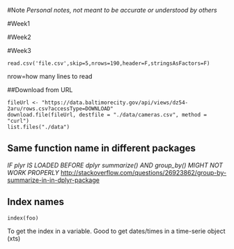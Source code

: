 #Note
*Personal notes, not meant to be accurate or understood by others*

#Week1

#Week2

#Week3
```
read.csv('file.csv',skip=5,nrows=190,header=F,stringsAsFactors=F)
```
nrow=how many lines to read

##Download from URL
```
fileUrl <- "https://data.baltimorecity.gov/api/views/dz54-2aru/rows.csv?accessType=DOWNLOAD"
download.file(fileUrl, destfile = "./data/cameras.csv", method = "curl")
list.files("./data")
```
## Same function name in different packages
*IF plyr IS LOADED BEFORE dplyr summarize() AND group_by() MIGHT NOT WORK PROPERLY*
http://stackoverflow.com/questions/26923862/group-by-summarize-in-in-dplyr-package

## Index names
```
index(foo)
```
To get the index in a variable. Good to get dates/times in a time-serie object (xts)
